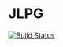 # JLPG

[![Build Status](https://github.com/Flowyh/JLPG.jl/actions/workflows/CI.yml/badge.svg?branch=main)](https://github.com/Flowyh/JLPG.jl/actions/workflows/CI.yml?query=branch%3Amain)

